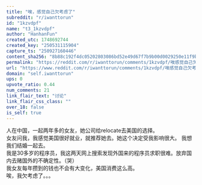 ```yaml
---
title: "唉，感觉自己欠考虑了"
subreddit: "r/iwanttorun"
id: "1kzvdpf"
name: "t3_1kzvdpf"
author: "HanhanFun"
created_utc: 1748692744
created_key: "250531115904"
capture_ts: "250927160446"
content_sha256: "8b88c192f4dc05202803086bd52e49d67f7b9b00d0029250e11f9b3a45f855f3"
permalink: "https://reddit.com/r/iwanttorun/comments/1kzvdpf/唉感觉自己欠考虑了/"
url: "https://www.reddit.com/r/iwanttorun/comments/1kzvdpf/唉感觉自己欠考虑了/"
domain: "self.iwanttorun"
ups: 0
upvote_ratio: 0.44
num_comments: 21
link_flair_text: "讨论"
link_flair_css_class: ""
over_18: false
is_self: true
---
```


人在中国，一起两年多的女友，她公司给relocate去美国的选择。  
女友问我，我感觉美国很好就业，就推荐她去。她这个决定受我影响很大。
我想我们结婚一起去。  
我是30多岁的程序员，我这两天网上搜索发现外国来的程序员求职很难。放弃国内去赌国外的不确定性。（哭）  
我女友每年攒到的钱也不会有大变化，美国消费这么高。  
唉，我欠考虑了。。。
